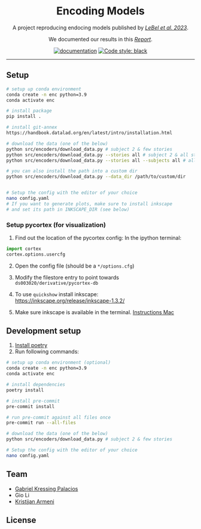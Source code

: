 <h1 align="center">Encoding Models</h1>

<p align="center">A project reproducing endocing models published by <a href="https://github.com/HuthLab/deep-fMRI-dataset"><i>LeBel et al. 2023</i></a>.</p>
<p align="center">We documented our results in this <a href="https://kristijanarmeni.github.io/encoders_report/"><i>Report</i></a>.</p>

<p align="center">
<a href="https://gabrielkp.com/enc/"><img alt="documentation" src="https://img.shields.io/badge/docs-mkdocs-708FCC.svg?style=flat"></a>
<a href="https://github.com/psf/black"><img alt="Code style: black" src="https://img.shields.io/badge/code%20style-black-000000.svg"></a>
</p>

---

## Setup

```sh
# setup up conda environment
conda create -n enc python=3.9
conda activate enc

# install package
pip install .

# install git-annex
https://handbook.datalad.org/en/latest/intro/installation.html

# download the data (one of the below)
python src/encoders/download_data.py # subject 2 & few stories
python src/encoders/download_data.py --stories all # subject 2 & all stories
python src/encoders/download_data.py --stories all --subjects all # all subjects & all stories

# you can also install the path into a custom dir
python src/encoders/download_data.py --data_dir /path/to/custom/dir


# Setup the config with the editor of your choice
nano config.yaml
# If you want to generate plots, make sure to install inkscape
# and set its path in INKSCAPE_DIR (see below)
```

### Setup pycortex (for visualization)

1. Find out the location of the pycortex config:
   In the ipython terminal:

```py
import cortex
cortex.options.usercfg
```

2. Open the config file (should be a `*/options.cfg`)

3. Modify the filestore entry to point towards `ds003020/derivative/pycortex-db`

4. To use `quickshow` install inkscape: https://inkscape.org/release/inkscape-1.3.2/

5. Make sure inkscape is available in the terminal. [Instructions Mac](https://stackoverflow.com/a/22085247)

## Development setup

1. [Install poetry](https://python-poetry.org/docs/#installation)
2. Run following commands:

```sh
# setup up conda environment (optional)
conda create -n enc python=3.9
conda activate enc

# install dependencies
poetry install

# install pre-commit
pre-commit install

# run pre-commit against all files once
pre-commit run --all-files

# download the data (one of the below)
python src/encoders/download_data.py # subject 2 & few stories

# Setup the config with the editor of your choice
nano config.yaml
```

## Team

- [Gabriel Kressing Palacios](https://gabrielkp.com/)
- Gio Li
- [Kristijan Armeni](https://www.kristijanarmeni.net/)


## License
